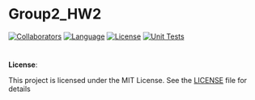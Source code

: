 # Group2_HW2

[![Collaborators](https://img.shields.io/badge/Collaborators-5-orange.svg?style=flat)](https://github.com/SunandiniM/Group2_HW2/graphs/contributors)
[![Language](https://img.shields.io/badge/Language-Python-blue.svg?style=flat)](https://github.com/SunandiniM/Group2_HW2/search?l=python)
[![License](https://img.shields.io/badge/License-MIT-purple.svg?style=flat)](https://github.com/SunandiniM/Group2_HW2/blob/main/LICENSE)
[![Unit Tests](https://github.com/SunandiniM/Group2_HW2/actions/workflows/unit-tests.yml/badge.svg)](https://github.com/SunandiniM/Group2_HW2/actions/workflows/unit-tests.yml)
#
**License**:

This project is licensed under the MIT License. See the [LICENSE](https://github.com/SunandiniM/Group2_HW2/blob/main/LICENSE) file for details
